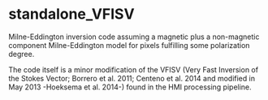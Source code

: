 # standalone_VFISV

Milne-Eddington inversion code assuming a magnetic plus a non-magnetic component Milne-Eddington model for pixels fulfilling some polarization degree.

The code itself is a minor modification of the VFISV (Very Fast Inversion of the Stokes Vector; Borrero et al. 2011; Centeno et al. 2014 and 
modified in May 2013 -Hoeksema et al. 2014-) found in the HMI processing pipeline.
